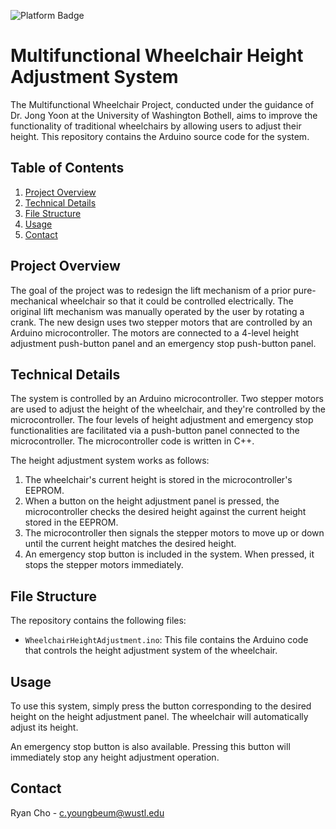![Platform Badge](https://img.shields.io/badge/platform-Arduino-blue)

# Multifunctional Wheelchair Height Adjustment System

The Multifunctional Wheelchair Project, conducted under the guidance of Dr. Jong Yoon at the University of Washington Bothell, aims to improve the functionality of traditional wheelchairs by allowing users to adjust their height. This repository contains the Arduino source code for the system.

## Table of Contents
1. [Project Overview](#project-overview)
2. [Technical Details](#technical-details)
3. [File Structure](#file-structure)
4. [Usage](#usage)
5. [Contact](#contact)

## Project Overview

The goal of the project was to redesign the lift mechanism of a prior pure-mechanical wheelchair so that it could be controlled electrically. The original lift mechanism was manually operated by the user by rotating a crank. The new design uses two stepper motors that are controlled by an Arduino microcontroller. The motors are connected to a 4-level height adjustment push-button panel and an emergency stop push-button panel.

## Technical Details

The system is controlled by an Arduino microcontroller. Two stepper motors are used to adjust the height of the wheelchair, and they're controlled by the microcontroller. The four levels of height adjustment and emergency stop functionalities are facilitated via a push-button panel connected to the microcontroller. The microcontroller code is written in C++.

The height adjustment system works as follows:

1. The wheelchair's current height is stored in the microcontroller's EEPROM.
2. When a button on the height adjustment panel is pressed, the microcontroller checks the desired height against the current height stored in the EEPROM.
3. The microcontroller then signals the stepper motors to move up or down until the current height matches the desired height.
4. An emergency stop button is included in the system. When pressed, it stops the stepper motors immediately.

## File Structure

The repository contains the following files:

* `WheelchairHeightAdjustment.ino`: This file contains the Arduino code that controls the height adjustment system of the wheelchair.

## Usage

To use this system, simply press the button corresponding to the desired height on the height adjustment panel. The wheelchair will automatically adjust its height.

An emergency stop button is also available. Pressing this button will immediately stop any height adjustment operation.


## Contact

Ryan Cho - c.youngbeum@wustl.edu
